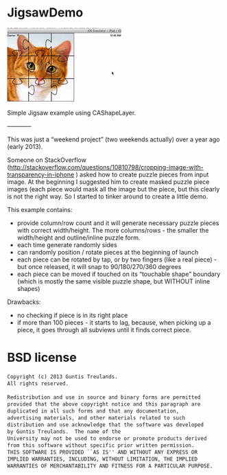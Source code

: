 JigsawDemo
==========

![PreviewImage](https://github.com/GuntisTreulands/JigsawDemo/blob/master/example.gif?raw=true)

Simple Jigsaw example using CAShapeLayer.

————

This was just a “weekend project” (two weekends actually) over a year ago (early 2013).

Someone on StackOverflow (http://stackoverflow.com/questions/10810798/cropping-image-with-transparency-in-iphone ) asked how to create puzzle pieces from input image. At the beginning I suggested him to create masked puzzle piece images (each piece would mask all the image but the piece,  but this clearly is not the right way. So I started to tinker around to create a little demo. 

This example contains:
 - provide column/row count and it will generate necessary puzzle pieces with correct width/height. The more columns/rows - the smaller the width/height and outline/inline puzzle form.
 - each time generate randomly sides
 - can randomly position / rotate pieces at the beginning of launch
 - each piece can be rotated by tap, or by two fingers (like a real piece) - but once released, it will snap to 90/180/270/360 degrees
 - each piece can be moved if touched on its “touchable shape” boundary (which is mostly the same visible puzzle shape, but WITHOUT inline shapes) 

Drawbacks:
 - no checking if piece is in its right place
 - if more than 100 pieces - it starts to lag, because, when picking up a piece, it goes through all subviews until it finds correct piece.


 BSD license
 ===

 	Copyright (c) 2013 Guntis Treulands.
 	All rights reserved.

 	Redistribution and use in source and binary forms are permitted
 	provided that the above copyright notice and this paragraph are
 	duplicated in all such forms and that any documentation,
 	advertising materials, and other materials related to such
 	distribution and use acknowledge that the software was developed
 	by Guntis Treulands.  The name of the
 	University may not be used to endorse or promote products derived
 	from this software without specific prior written permission.
 	THIS SOFTWARE IS PROVIDED ``AS IS'' AND WITHOUT ANY EXPRESS OR
 	IMPLIED WARRANTIES, INCLUDING, WITHOUT LIMITATION, THE IMPLIED
 	WARRANTIES OF MERCHANTABILITY AND FITNESS FOR A PARTICULAR PURPOSE.
	